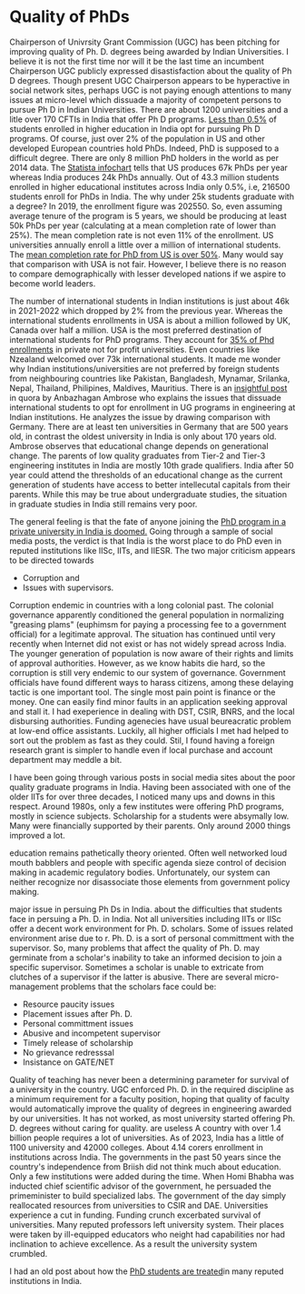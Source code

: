 # Quality of PhDs

Chairperson of Univrsity Grant Commission (UGC) has been pitching for improving quality of Ph. D. degrees being awarded by Indian Universities. I believe it is
not the first time nor will it be the last time an incumbent Chairperson UGC publicly expressed disastisfaction about the quality of Ph D degrees. Though
present UGC Chairperson appears to be hyperactive in social network sites, perhaps UGC is not paying enough attentions to many issues at micro-level
which dissuade a majority of competent persons to pursue Ph D in Indian Universities. There are about 1200 universities and a litle over 170 CFTIs in India that offer
Ph D programs. [Less than 0.5%](https://opportunities-insight.britishcouncil.org/short-articles/news/india-releases-updated-higher-education-statistics) of 
students enrolled in higher education in India opt for pursuing Ph D programs. Of course, just over 2% of the population in US and other developed European
countries hold PhDs. Indeed, PhD is supposed to a difficult degree. There are only 8 million PhD holders in the world as per 2014 data. The [Statista 
infochart](https://www.statista.com/chart/7272/the-countries-with-the-most-doctoral-graduates/) tells that US produces 67k PhDs per year whereas
India produces 24k PhDs annually. Out of 43.3 million students enrolled in higher educational institutes across India only 0.5%, i.e, 216500 students enroll
for PhDs in India. The why under 25k students graduate with a degree? In 2019, the enrollment figure was 202550. So, even assuming average tenure of the
program is 5 years, we should be producing at least 50k PhDs per year (calculating at a mean completion rate of lower than 25%). The mean completion
rate is not even 11% of the enrollment. US universities annually enroll a little over a million of international students. The [mean completion rate for PhD from
US is over 50%](https://www.apa.org/gradpsych/2008/11/phd). Many would say that comparison with USA is not fair. However, I believe there is no reason to compare 
demographically with lesser developed nations if we aspire to become world leaders. 


The number of international students in Indian institutions is just about 46k in 2021-2022 which dropped by 2% from the previous year. Whereas the international 
students enrollments in USA is about a million followed by UK, Canada over half a million. USA is the most preferred destination of international students 
for PhD programs. They account for [35% of Phd enrollments](https://monitor.icef.com/2023/10/further-growth-in-international-enrolment-in-us-graduate-programmes/) 
in private not for profit universities. Even countries like Nzealand welcomed over 73k international students. It made me wonder why Indian institutions/universities
are not preferred by foreign students from neighbouring countries like Pakistan, Bangladesh, Mynamar, Srilanka, Nepal, Thailand, Philipines, Maldives, Mauritius. 
There is an [insightful post](https://www.quora.com/Why-did-the-Indian-education-system-fail-compared-to-the-global-universities-and-colleges) 
in quora by Anbazhagan Ambrose who explains the issues that dissuade international students to opt for enrollment in UG programs in engineering at Indian institutions.
He analyzes the issue by drawing comparison with Germany. There are at least ten universities in Germany that are 500 years old, in contrast the oldest university 
in India is only about 170 years old. Ambrose observes that educational change depends on generational change. The parents of low quality graduates from Tier-2 and
Tier-3 engineering institutes in India are mostly 10th grade qualifiers. India after 50 year could attend the thresholds of an educational change as the current 
generation of students have access to better intellecutal capitals  from their parents. While this may be true about undergraduate studies, the situation in graduate
studies in India still remains very poor. 

The general feeling is that the fate of anyone joining the [PhD program in a private university in India is doomed.](https://www.moneylife.in/article/doing-phd-in-india-think-thrice/52923.html)
Going through a sample of social media posts, the verdict is that India is the worst place to do PhD even in reputed institutions like IISc, IITs, and IIESR. The 
two major criticism appears to be directed towards
- Corruption and
- Issues with supervisors.

Corruption endemic in countries with a long colonial past. The colonial governance apparently conditioned the general population in normalizing "greasing plams" 
(euphimsm for paying a processing fee to a government official) for a legitimate approval. The situation has continued until very recently when Internet did not 
exist or has not widely spread across India. The younger generation of population is now aware of their rights and limits of approval authorities. However, as we 
know habits die hard, so the corruption is still very endemic to our system of governance. Government officials have found different ways to harass citizens,
among these delaying tactic is one important tool. The single most pain point is finance or the money. One can easily find minor faults in an application seeking
approval and stall it. I had exeperience in dealing with DST, CSIR, BNRS, and the local disbursing authorities. Funding agenecies have usual beureacratic problem
at low-end office assistants. Luckily, all higher officials I met had helped to sort out the problem as fast as they could.  Stil, I found having a
foreign research grant is simpler to handle even if local purchase and account department may meddle a bit.  


I have been going through various posts in social media sites about the poor quality graduate programs in India. Having been associated with one of the 
older IITs for over three decades, I noticed many ups and downs in this respect. Around 1980s, only a few institutes were offering PhD programs, mostly in 
science subjects. Scholarship for a students were absymally low. Many were financially supported by their parents. Only around 2000 things improved a lot.


education remains pathetically theory oriented. Often well networked loud mouth babblers and people with specific agenda sieze control of 
decision making in academic regulatory bodies. Unfortunately, our system can neither recognize nor disassociate those elements from government policy making. 

major issue in persuing Ph Ds in India. about the difficulties that students face in persuing a Ph. D. in India. Not all universities including IITs or IISc offer a decent work environment for
Ph. D. scholars. Some of issues related environment arise due to r. Ph. D.
is a sort of personal committment with the supervisor. So, many problems that affect the quality of Ph. D. may germinate from a scholar's inability to 
take an informed decision to join a specific supervisor. Sometimes a scholar is unable to extricate from clutches of a supervisor if the latter is 
abusive. 
There are several micro-management problems that the scholars face could be:
- Resource paucity issues
- Placement issues after Ph. D.
- Personal committment issues
- Abusive and incompetent supervisor
- Timely release of scholarship
- No grievance redresssal
- Insistance on GATE/NET 

Quality of teaching has never been a determining parameter for survival of a university in the country. UGC enforced Ph. D. in the required discipline
as a minimum requirement for a faculty position, hoping that quality of faculty would automatically improve the quality of degrees in engineering awarded 
by our universities. It has not worked, as most university started offering Ph. D. degrees without caring for quality. 
are useless A country with over 1.4 billion
people requires a lot of universities. As of 2023, India has a little of 1100  university and 42000 colleges. About 4.14 corers enrollment in 
institutions across India. The governments in the past 50 years since the country's independence
from Briish did not think much about education. Only a few institutions were added during the time. When Homi Bhabha was inducted chief scientific 
advisor of the government, he persuaded the primeminister to build specialized labs. The government of the day simply reallocated resources from universities
to CSIR and DAE. Universities experience a cut in funding. Funding crunch excerbated survival of universities. Many reputed professors left university 
system. Their places were taken by ill-equipped educators who neight had capabilities nor had inclination to achieve excellence. As a result the university
system crumbled. 


I had an old post about how the [PhD students are treated](Topics/PhDstudents.md)in many reputed institutions in India.  
